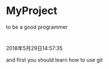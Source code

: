 # MyProject

to  be a good programmer 

#
2018年5月29日14:57:35

and first you should learn how to use git
